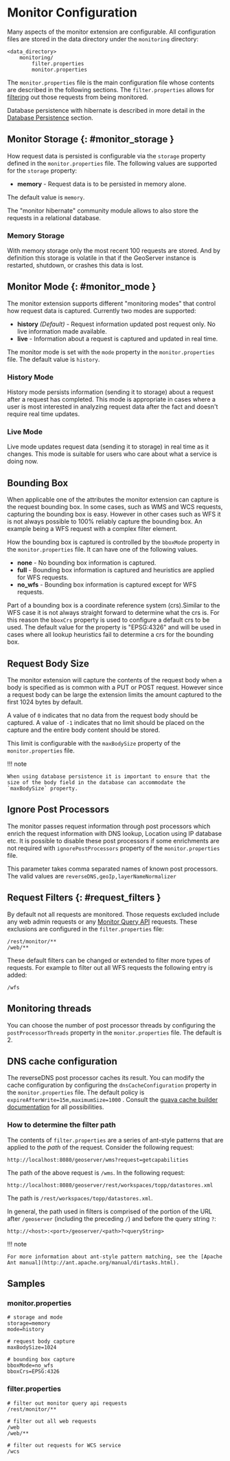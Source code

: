 # Monitor Configuration

Many aspects of the monitor extension are configurable. All configuration files are stored in the data directory under the `monitoring` directory:

    <data_directory>
        monitoring/
            filter.properties
            monitor.properties

The `monitor.properties` file is the main configuration file whose contents are described in the following sections. The `filter.properties` allows for [filtering](configuration.md#request_filters) out those requests from being monitored.

Database persistence with hibernate is described in more detail in the [Database Persistence](../../community/monitor-hibernate/db.md) section.

## Monitor Storage {: #monitor_storage }

How request data is persisted is configurable via the `storage` property defined in the `monitor.properties` file. The following values are supported for the `storage` property:

-   **memory** - Request data is to be persisted in memory alone.

The default value is `memory`.

The "monitor hibernate" community module allows to also store the requests in a relational database.

### Memory Storage

With memory storage only the most recent 100 requests are stored. And by definition this storage is volatile in that if the GeoServer instance is restarted, shutdown, or crashes this data is lost.

## Monitor Mode {: #monitor_mode }

The monitor extension supports different "monitoring modes" that control how request data is captured. Currently two modes are supported:

-   **history** *(Default)* - Request information updated post request only. No live information made available.
-   **live** - Information about a request is captured and updated in real time.

The monitor mode is set with the `mode` property in the `monitor.properties` file. The default value is `history`.

### History Mode

History mode persists information (sending it to storage) about a request after a request has completed. This mode is appropriate in cases where a user is most interested in analyzing request data after the fact and doesn't require real time updates.

### Live Mode

Live mode updates request data (sending it to storage) in real time as it changes. This mode is suitable for users who care about what a service is doing now.

## Bounding Box

When applicable one of the attributes the monitor extension can capture is the request bounding box. In some cases, such as WMS and WCS requests, capturing the bounding box is easy. However in other cases such as WFS it is not always possible to 100% reliably capture the bounding box. An example being a WFS request with a complex filter element.

How the bounding box is captured is controlled by the `bboxMode` property in the `monitor.properties` file. It can have one of the following values.

-   **none** - No bounding box information is captured.
-   **full** - Bounding box information is captured and heuristics are applied for WFS requests.
-   **no_wfs** - Bounding box information is captured except for WFS requests.

Part of a bounding box is a coordinate reference system (crs).Similar to the WFS case it is not always straight forward to determine what the crs is. For this reason the `bboxCrs` property is used to configure a default crs to be used. The default value for the property is "EPSG:4326" and will be used in cases where all lookup heuristics fail to determine a crs for the bounding box.

## Request Body Size

The monitor extension will capture the contents of the request body when a body is specified as is common with a PUT or POST request. However since a request body can be large the extension limits the amount captured to the first 1024 bytes by default.

A value of `0` indicates that no data from the request body should be captured. A value of `-1` indicates that no limit should be placed on the capture and the entire body content should be stored.

This limit is configurable with the `maxBodySize` property of the `monitor.properties` file.

!!! note

    When using database persistence it is important to ensure that the size of the body field in the database can accommodate the `maxBodySize` property.

## Ignore Post Processors

The monitor passes request information through post processors which enrich the request information with DNS lookup, Location using IP database etc. It is possible to disable these post processors if some enrichments are not required with `ignorePostProcessors` property of the `monitor.properties` file.

This parameter takes comma separated names of known post processors. The valid values are `reverseDNS,geoIp,layerNameNormalizer`

## Request Filters {: #request_filters }

By default not all requests are monitored. Those requests excluded include any web admin requests or any [Monitor Query API](query.md) requests. These exclusions are configured in the `filter.properties` file:

    /rest/monitor/**
    /web/** 

These default filters can be changed or extended to filter more types of requests. For example to filter out all WFS requests the following entry is added:

    /wfs

## Monitoring threads

You can choose the number of post processor threads by configuring the `postProcessorThreads` property in the `monitor.properties` file. The default is 2.

## DNS cache configuration

The reverseDNS post processor caches its result. You can modify the cache configuration by configuring the `dnsCacheConfiguration` property in the `monitor.properties` file. The default policy is `expireAfterWrite=15m,maximumSize=1000` . Consult the [guava cache builder documentation](https://guava.dev/releases/32.0.0-jre/api/docs/com/google/common/cache/CacheBuilderSpec.html) for all possibilities.

### How to determine the filter path

The contents of `filter.properties` are a series of ant-style patterns that are applied to the *path* of the request. Consider the following request:

    http://localhost:8080/geoserver/wms?request=getcapabilities

The path of the above request is `/wms`. In the following request:

    http://localhost:8080/geoserver/rest/workspaces/topp/datastores.xml

The path is `/rest/workspaces/topp/datastores.xml`.

In general, the path used in filters is comprised of the portion of the URL after `/geoserver` (including the preceding `/`) and before the query string `?`:

    http://<host>:<port>/geoserver/<path>?<queryString>

!!! note

    For more information about ant-style pattern matching, see the [Apache Ant manual](http://ant.apache.org/manual/dirtasks.html).

## Samples

### monitor.properties

    # storage and mode
    storage=memory
    mode=history

    # request body capture
    maxBodySize=1024

    # bounding box capture
    bboxMode=no_wfs
    bboxCrs=EPSG:4326

### filter.properties

    # filter out monitor query api requests
    /rest/monitor/**

    # filter out all web requests
    /web
    /web/**

    # filter out requests for WCS service
    /wcs
